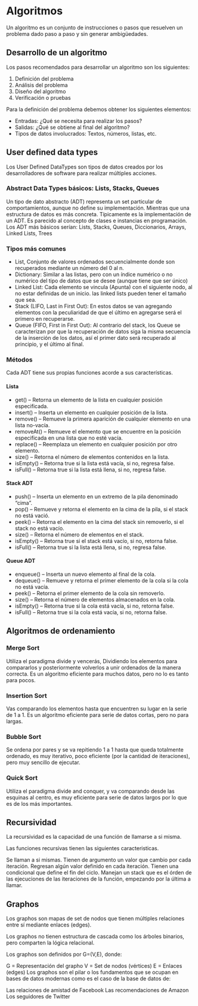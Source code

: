 # Algoritmos

Un algoritmo es un conjunto de instrucciones o pasos que resuelven un
problema dado paso a paso y sin generar ambigüedades.

## Desarrollo de un algoritmo

Los pasos recomendados para desarrollar un algoritmo son los siguientes:

1.  Definición del problema
2.  Análisis del problema
3.  Diseño del algoritmo
4.  Verificación o pruebas

Para la definición del problema debemos obtener los siguientes
elementos:

-   Entradas: ¿Qué se necesita para realizar los pasos?
-   Salidas: ¿Qué se obtiene al final del algoritmo?
-   Tipos de datos involucrados: Textos, números, listas, etc.

## User defined data types

Los User Defined DataTypes son tipos de datos creados por los
desarrolladores de software para realizar múltiples acciones.

### Abstract Data Types básicos: Lists, Stacks, Queues

Un tipo de dato abstracto (ADT) representa un set particular de
comportamientos, aunque no define su implementación. Mientras que una
estructura de datos es más concreta. Típicamente es la implementación de
un ADT. Es parecido al concepto de clases e instancias en programación.
Los ADT más básicos serían: Lists, Stacks, Queues, Diccionarios, Arrays,
Linked Lists, Trees

### Tipos más comunes

-   List, Conjunto de valores ordenados secuencialmente donde son
    recuperados mediante un número del 0 al n.
-   Dictionary: Similar a las listas, pero con un índice numérico o no
    numérico del tipo de datos que se desee (aunque tiene que ser único)
-   Linked List: Cada elemento se vincula (Apunta) con el siguiente
    nodo, al no estar definidas de un inicio. las linked lists pueden
    tener el tamaño que sea.
-   Stack (LIFO, Last in First Out): En estos datos se van agregando
    elementos con la peculiaridad de que el último en agregarse será el
    primero en recuperarse.
-   Queue (FIFO, First in First Out): Al contrario del stack, los Queue
    se caracterizan por que la recuperación de datos siga la misma
    secuencia de la inserción de los datos, así el primer dato será
    recuperado al principio, y el último al final.

### Métodos

Cada ADT tiene sus propias funciones acorde a sus características.

#### Lista

-   get() – Retorna un elemento de la lista en cualquier posición
    especificada.
-   insert() – Inserta un elemento en cualquier posición de la lista.
-   remove() – Remueve la primera aparición de cualquier elemento en una
    lista no-vacía.
-   removeAt() – Remueve el elemento que se encuentre en la posición
    especificada en una lista que no esté vacía.
-   replace() – Reemplaza un elemento en cualquier posición por otro
    elemento.
-   size() – Retorna el número de elementos contenidos en la lista.
-   isEmpty() – Retorna true si la lista está vacía, si no, regresa
    false.
-   isFull() – Retorna true si la lista está llena, si no, regresa
    false.

#### Stack ADT

-   push() – Inserta un elemento en un extremo de la pila denominado
    “cima”.
-   pop() – Remueve y retorna el elemento en la cima de la pila, si el
    stack no está vació.
-   peek() – Retorna el elemento en la cima del stack sin removerlo, si
    el stack no está vacío.
-   size() – Retorna el número de elementos en el stack.
-   isEmpty() – Retorna true si el stack está vacío, si no, retorna
    false.
-   isFull() – Retorna true si la lista está llena, si no, regresa
    false.

#### Queue ADT

-   enqueue() – Inserta un nuevo elemento al final de la cola.
-   dequeue() – Remueve y retorna el primer elemento de la cola si la
    cola no está vacía.
-   peek() – Retorna el primer elemento de la cola sin removerlo.
-   size() – Retorna el número de elementos almacenados en la cola.
-   isEmpty() – Retorna true si la cola está vacía, si no, retorna
    false.
-   isFull() – Retorna true si la cola está vacía, si no, retorna false.

## Algoritmos de ordenamiento

### Merge Sort

Utiliza el paradigma divide y vencerás, Dividiendo los elementos para
compararlos y posteriormente volverlos a unir ordenados de la manera
correcta. Es un algoritmo eficiente para muchos datos, pero no lo es
tanto para pocos.

### Insertion Sort

Vas comparando los elementos hasta que encuentren su lugar en la serie
de 1 a 1. Es un algoritmo eficiente para serie de datos cortas, pero no
para largas.

### Bubble Sort

Se ordena por pares y se va repitiendo 1 a 1 hasta que queda totalmente
ordenado, es muy iterativo, poco eficiente (por la cantidad de
iteraciones), pero muy sencillo de ejecutar.

### Quick Sort

Utiliza el paradigma divide and conquer, y va comparando desde las
esquinas al centro, es muy eficiente para serie de datos largos por lo
que es de los más importantes.

## Recursividad

La recursividad es la capacidad de una función de llamarse a si misma.

Las funciones recursivas tienen las siguientes caracteristicas.

Se llaman a si mismas. Tienen de argumento un valor que cambio por cada
iteración. Regresan algún valor definido en cada iteración. Tienen una
condicional que define el fin del ciclo. Manejan un stack que es el
órden de las ejecuciones de las iteraciones de la función, empezando por
la última a llamar.

## Graphos

Los graphos son mapas de set de nodos que tienen múltiples relaciones
entre sí mediante enlaces (edges).

Los graphos no tienen estructura de cascada como los árboles binarios,
pero comparten la lógica relacional.

Los graphos son definidos por G=(V,E), donde:

G = Representación del grapho V = Set de nodos (vértices) E = Enlaces
(edges) Los graphos son el pilar o los fundamentos que se ocupan en
bases de datos modernas como es el caso de la base de datos de:

Las relaciones de amistad de Facebook Las recomendaciones de Amazon Los
seguidores de Twitter

